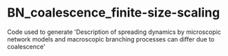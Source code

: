 # BN_coalescence_finite-size-scaling
Code used to generate 'Description of spreading dynamics by microscopic network models and macroscopic branching processes can differ due to coalescence'
